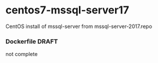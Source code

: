 # centos7-mssql-server17
CentOS install of mssql-server from mssql-server-2017.repo
### Dockerfile DRAFT 
not complete
